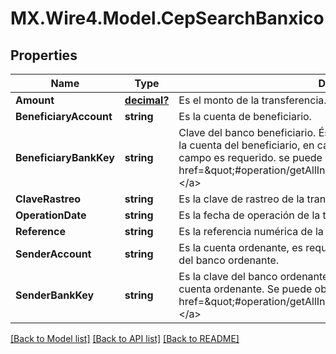 # MX.Wire4.Model.CepSearchBanxico
## Properties

Name | Type | Description | Notes
------------ | ------------- | ------------- | -------------
**Amount** | [**decimal?**](BigDecimal.md) | Es el monto de la transferencia. Ejemplo 1000.00 | 
**BeneficiaryAccount** | **string** | Es la cuenta de beneficiario. | 
**BeneficiaryBankKey** | **string** | Clave del banco beneficiario. Éste valor no esta presente si obtiene de la cuenta del beneficiario, en caso de que sea un número celular éste campo es requerido. se puede obtener del recurso de las &lt;a href&#x3D;\&quot;#operation/getAllInstitutionsUsingGET\&quot;&gt;instituciones.&lt;/a&gt; | [optional] 
**ClaveRastreo** | **string** | Es la clave de rastreo de la transferencia. | 
**OperationDate** | **string** | Es la fecha de operación de la transferencia, formato: dd-MM-yyyy. | 
**Reference** | **string** | Es la referencia numérica de la transferencia. Se valida hasta 7 dígitos. | [optional] 
**SenderAccount** | **string** | Es la cuenta ordenante, es requerida cuando se no se envía la clave del banco ordenante. | [optional] 
**SenderBankKey** | **string** | Es la clave del banco ordenante, es requerida cuando no se envía la cuenta ordenante.  Se puede obtener del recurso de las &lt;a href&#x3D;\&quot;#operation/getAllInstitutionsUsingGET\&quot;&gt;instituciones.&lt;/a&gt; | [optional] 

[[Back to Model list]](../README.md#documentation-for-models) [[Back to API list]](../README.md#documentation-for-api-endpoints) [[Back to README]](../README.md)

